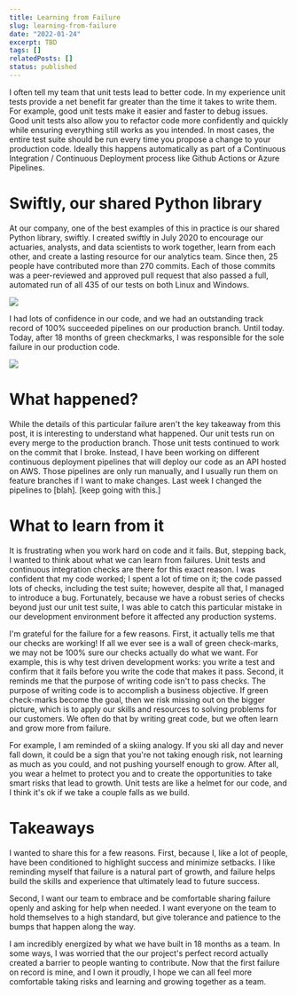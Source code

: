 ```yaml
---
title: Learning from Failure
slug: learning-from-failure
date: "2022-01-24"
excerpt: TBD
tags: []
relatedPosts: []
status: published
---
```


I often tell my team that unit tests lead to better code. In my experience unit tests provide a net benefit far greater than the time it takes to write them. For example, good unit tests make it easier and faster to debug issues. Good unit tests also allow you to refactor code more confidently and quickly while ensuring everything still works as you intended. In most cases, the entire test suite should be run every time you propose a change to your production code. Ideally this happens automatically as part of a Continuous Integration / Continuous Deployment process like Github Actions or Azure Pipelines.

# Swiftly, our shared Python library

At our company, one of the best examples of this in practice is our shared Python library, swiftly. I created swiftly in July 2020 to encourage our actuaries, analysts, and data scientists to work together, learn from each other, and create a lasting resource for our analytics team. Since then, 25 people have contributed more than 270 commits. Each of those commits was a peer-reviewed and approved pull request that also passed a full, automated run of all 435 of our tests on both Linux and Windows.

<img src="/img/learning-from-failure1.png">

I had lots of confidence in our code, and we had an outstanding track record of 100% succeeded pipelines on our production branch. Until today. Today, after 18 months of green checkmarks, I was responsible for the sole failure in our production code.

<img src="/img/learning-from-failure2.png">

# What happened?

While the details of this particular failure aren't the key takeaway from this post, it is interesting to understand what happened. Our unit tests run on every merge to the production branch. Those unit tests continued to work on the commit that I broke. Instead, I have been working on different continuous deployment pipelines that will deploy our code as an API hosted on AWS. Those pipelines are only run manually, and I usually run them on feature branches if I want to make changes. Last week I changed the pipelines to [blah]. [keep going with this.]

# What to learn from it

It is frustrating when you work hard on code and it fails. But, stepping back, I wanted to think about what we can learn from failures. Unit tests and continuous integration checks are there for this exact reason. I was confident that my code worked; I spent a lot of time on it; the code passed lots of checks, including the test suite; however, despite all that, I managed to introduce a bug. Fortunately, because we have a robust series of checks beyond just our unit test suite, I was able to catch this particular mistake in our development environment before it affected any production systems.

I'm grateful for the failure for a few reasons. First, it actually tells me that our checks are working! If all we ever see is a wall of green check-marks, we may not be 100% sure our checks actually do what we want. For example, this is why test driven development works: you write a test and confirm that it fails before you write the code that makes it pass. Second, it reminds me that the purpose of writing code isn't to pass checks. The purpose of writing code is to accomplish a business objective. If green check-marks become the goal, then we risk missing out on the bigger picture, which is to apply our skills and resources to solving problems for our customers. We often do that by writing great code, but we often learn and grow more from failure.

For example, I am reminded of a skiing analogy. If you ski all day and never fall down, it could be a sign that you're not taking enough risk, not learning as much as you could, and not pushing yourself enough to grow. After all, you wear a helmet to protect you and to create the opportunities to take smart risks that lead to growth. Unit tests are like a helmet for our code, and I think it's ok if we take a couple falls as we build.

# Takeaways

I wanted to share this for a few reasons. First, because I, like a lot of people, have been conditioned to highlight success and minimize setbacks. I like reminding myself that failure is a natural part of growth, and failure helps build the skills and experience that ultimately lead to future success.

Second, I want our team to embrace and be comfortable sharing failure openly and asking for help when needed. I want everyone on the team to hold themselves to a high standard, but give tolerance and patience to the bumps that happen along the way.

I am incredibly energized by what we have built in 18 months as a team. In some ways, I was worried that the our project's perfect record actually created a barrier to people wanting to contribute. Now that the first failure on record is mine, and I own it proudly, I hope we can all feel more comfortable taking risks and learning and growing together as a team.
